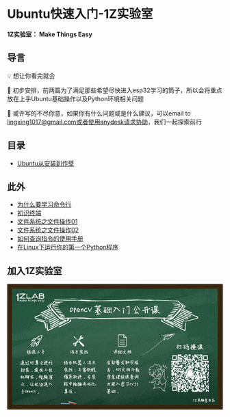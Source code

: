# Ubuntu快速入门-1Z实验室

**1Z实验室： Make Things Easy**

## 导言

💡 想让你看完就会

📖 初步安排，前两篇为了满足那些希望尽快进入esp32学习的筒子，所以会将重点放在上手Ubuntu基础操作以及Python环境相关问题

📕 或许写的不尽你意，如果你有什么问题或是什么建议，可以email to lingxing1017@gmail.com或者[使用anydesk请求协助](./00anydesk协助.md)，我们一起探索前行

## 目录

* [Ubuntu从安装到作孽](./01Ubuntu从安装到作孽.md)

## 此外

* [为什么要学习命令行](/01.为什么要学习命令行/为什么要学习命令行.md)
* [初识终端](/02.初识终端/初识终端.md)
* [文件系统之文件操作01](/03.文件系统之文件操作01/文件系统之文件操作01.md)
* [文件系统之文件操作02](/04.文件系统之文件操作02/文件系统之文件操作02.md)
* [如何查询指令的使用手册](/05.如何查询指令的使用手册/如何查询指令的使用手册.md)
* [在Linux下运行你的第一个Python程序](/06.在Linux下运行你的第一个Python程序/在Linux下运行你的第一个Python程序.md)

## 加入1Z实验室

![1Z学院宣传海报.png](./image/1Z学院宣传海报.png)
